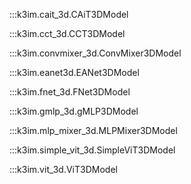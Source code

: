 :::k3im.cait_3d.CAiT3DModel

:::k3im.cct_3d.CCT3DModel

:::k3im.convmixer_3d.ConvMixer3DModel

:::k3im.eanet3d.EANet3DModel

:::k3im.fnet_3d.FNet3DModel

:::k3im.gmlp_3d.gMLP3DModel

:::k3im.mlp_mixer_3d.MLPMixer3DModel

:::k3im.simple_vit_3d.SimpleViT3DModel

:::k3im.vit_3d.ViT3DModel
